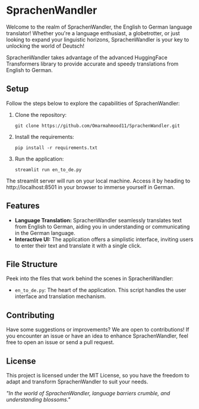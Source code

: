 # SprachenWandler

Welcome to the realm of SprachenWandler, the English to German language translator! Whether you're a language enthusiast, a globetrotter, or just looking to expand your linguistic horizons, SprachenWandler is your key to unlocking the world of Deutsch!

SprachenWandler takes advantage of the advanced HuggingFace Transformers library to provide accurate and speedy translations from English to German.

## Setup

Follow the steps below to explore the capabilities of SprachenWandler:

1. Clone the repository:
   ```shell
   git clone https://github.com/Omarmahmood11/SprachenWandler.git
   ```

2. Install the requirements:
   ```shell
   pip install -r requirements.txt
   ```

3. Run the application:
   ```shell
   streamlit run en_to_de.py
   ```

The streamlit server will run on your local machine. Access it by heading to http://localhost:8501 in your browser to immerse yourself in German.

## Features

- **Language Translation:** SprachenWandler seamlessly translates text from English to German, aiding you in understanding or communicating in the German language.
- **Interactive UI:** The application offers a simplistic interface, inviting users to enter their text and translate it with a single click.

## File Structure

Peek into the files that work behind the scenes in SprachenWandler:

- `en_to_de.py`: The heart of the application. This script handles the user interface and translation mechanism.

## Contributing

Have some suggestions or improvements? We are open to contributions! If you encounter an issue or have an idea to enhance SprachenWandler, feel free to open an issue or send a pull request.

## License

This project is licensed under the MIT License, so you have the freedom to adapt and transform SprachenWandler to suit your needs.

_"In the world of SprachenWandler, language barriers crumble, and understanding blossoms."_  

